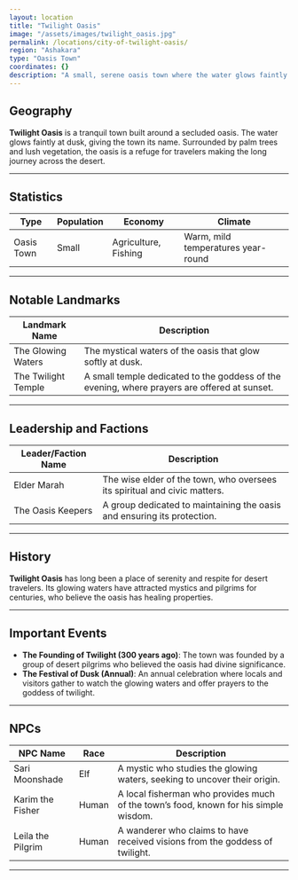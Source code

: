 ```yaml
---
layout: location
title: "Twilight Oasis"
image: "/assets/images/twilight_oasis.jpg"
permalink: /locations/city-of-twilight-oasis/
region: "Ashakara"
type: "Oasis Town"
coordinates: {}
description: "A small, serene oasis town where the water glows faintly in the light of dusk."
---
```


## Geography

**Twilight Oasis** is a tranquil town built around a secluded oasis. The water glows faintly at dusk, giving the town its name. Surrounded by palm trees and lush vegetation, the oasis is a refuge for travelers making the long journey across the desert.

---

## Statistics

| Type        | Population | Economy              | Climate                                  |
|-------------|------------|----------------------|------------------------------------------|
| Oasis Town  | Small      | Agriculture, Fishing  | Warm, mild temperatures year-round      |

---

## Notable Landmarks

| Landmark Name          | Description                                                                                  |
|------------------------|----------------------------------------------------------------------------------------------|
| The Glowing Waters      | The mystical waters of the oasis that glow softly at dusk.                                    |
| The Twilight Temple     | A small temple dedicated to the goddess of the evening, where prayers are offered at sunset.  |

---

## Leadership and Factions

| Leader/Faction Name      | Description                                                                                 |
|--------------------------|---------------------------------------------------------------------------------------------|
| Elder Marah              | The wise elder of the town, who oversees its spiritual and civic matters.                    |
| The Oasis Keepers        | A group dedicated to maintaining the oasis and ensuring its protection.                      |

---

## History

**Twilight Oasis** has long been a place of serenity and respite for desert travelers. Its glowing waters have attracted mystics and pilgrims for centuries, who believe the oasis has healing properties.

---

## Important Events

- **The Founding of Twilight (300 years ago)**: The town was founded by a group of desert pilgrims who believed the oasis had divine significance.
- **The Festival of Dusk (Annual)**: An annual celebration where locals and visitors gather to watch the glowing waters and offer prayers to the goddess of twilight.

---

## NPCs

| NPC Name           | Race     | Description                                                                     |
|--------------------|----------|---------------------------------------------------------------------------------|
| Sari Moonshade      | Elf      | A mystic who studies the glowing waters, seeking to uncover their origin.         |
| Karim the Fisher    | Human    | A local fisherman who provides much of the town’s food, known for his simple wisdom. |
| Leila the Pilgrim   | Human    | A wanderer who claims to have received visions from the goddess of twilight.       |

---
